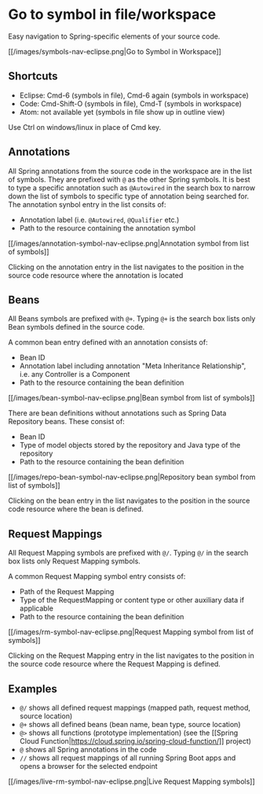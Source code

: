 # Go to symbol in file/workspace

Easy navigation to Spring-specific elements of your source code.

[[/images/symbols-nav-eclipse.png|Go to Symbol in Workspace]]

## Shortcuts
* Eclipse: Cmd-6 (symbols in file), Cmd-6 again (symbols in workspace)
* Code: Cmd-Shift-O (symbols in file), Cmd-T (symbols in workspace)
* Atom: not available yet (symbols in file show up in outline view)

Use Ctrl on windows/linux in place of Cmd key.

## Annotations
All Spring annotations from the source code in the workspace are in the list of symbols. They are prefixed with `@` as the other Spring symbols. It is best to type a specific annotation such as `@Autowired` in the search box to narrow down the list of symbols to specific type of annotation being searched for.
The annotation synbol entry in the list consits of:
- Annotation label (i.e. `@Autowired`, `@Qualifier` etc.)
- Path to the resource containing the annotation symbol

[[/images/annotation-symbol-nav-eclipse.png|Annotation symbol from list of symbols]]

Clicking on the annotation entry in the list navigates to the position in the source code resource where the annotation is located

## Beans
All Beans symbols are prefixed with `@+`. Typing `@+` is the search box lists only Bean symbols defined in the source code.

A common bean entry defined with an annotation consists of:
- Bean ID
- Annotation label including annotation "Meta Inheritance Relationship", i.e. any Controller is a Component
- Path to the resource containing the bean definition

[[/images/bean-symbol-nav-eclipse.png|Bean symbol from list of symbols]]

There are bean definitions without annotations such as Spring Data Repository beans. These consist of:
- Bean ID
- Type of model objects stored by the repository and Java type of the repository
- Path to the resource containing the bean definition

[[/images/repo-bean-symbol-nav-eclipse.png|Repository bean symbol from list of symbols]]

Clicking on the bean entry in the list navigates to the position in the source code resource where the bean is defined.

## Request Mappings
All Request Mapping symbols are prefixed with `@/`. Typing `@/` in the search box lists only Request Mapping symbols.

A common Request Mapping symbol entry consists of:
- Path of the Request Mapping
- Type of the RequestMapping or content type or other auxiliary data if applicable
- Path to the resource containing the bean definition

[[/images/rm-symbol-nav-eclipse.png|Request Mapping symbol from list of symbols]]

Clicking on the Request Mapping entry in the list navigates to the position in the source code resource where the Request Mapping is defined.

## Examples
* `@/` shows all defined request mappings (mapped path, request method, source location)
* `@+` shows all defined beans (bean name, bean type, source location)
* `@>` shows all functions (prototype implementation) (see the [[Spring Cloud Function|https://cloud.spring.io/spring-cloud-function/]] project)
* `@` shows all Spring annotations in the code
* `//` shows all request mappings of all running Spring Boot apps and opens a browser for the selected endpoint

[[/images/live-rm-symbol-nav-eclipse.png|Live Request Mapping symbols]]

